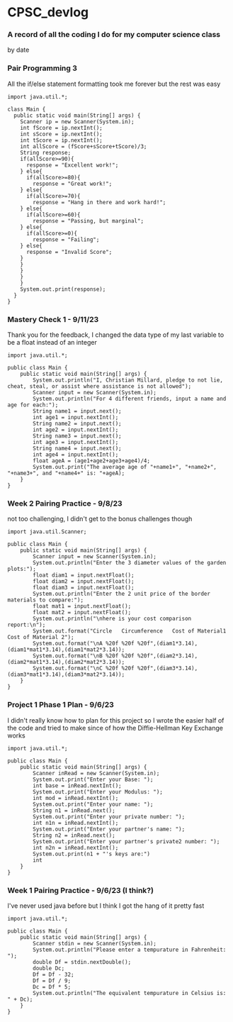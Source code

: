 # CPSC_devlog
### A record of all the coding I do for my computer science class
by date

### Pair Programming 3
All the if/else statement formatting took me forever but the rest was easy
```
import java.util.*;

class Main {
  public static void main(String[] args) {
    Scanner ip = new Scanner(System.in);
    int fScore = ip.nextInt();
    int sScore = ip.nextInt();
    int tScore = ip.nextInt();
    int allScore = (fScore+sScore+tScore)/3;
    String response;
    if(allScore>=90){
      response = "Excellent work!";  
    } else{
      if(allScore>=80){
        response = "Great work!";
    } else{
      if(allScore>=70){
        response = "Hang in there and work hard!";
    } else{
      if(allScore>=60){
        response = "Passing, but marginal";
    } else{
      if(allScore>=0){
        response = "Failing";
    } else{
      response = "Invalid Score";
    }
    }
    }
    }
    }
    System.out.print(response);
  }
}
```

### Mastery Check 1 - 9/11/23
Thank you for the feedback, I changed the data type of my last variable to be a float instead of an integer 
```
import java.util.*;

public class Main {
    public static void main(String[] args) {
        System.out.println("I, Christian Millard, pledge to not lie, cheat, steal, or assist where assistance is not allowed");
        Scanner input = new Scanner(System.in);
        System.out.println("For 4 different friends, input a name and age for each:");
        String name1 = input.next();
        int age1 = input.nextInt();
        String name2 = input.next();
        int age2 = input.nextInt();
        String name3 = input.next();
        int age3 = input.nextInt();
        String name4 = input.next();
        int age4 = input.nextInt();
        float ageA = (age1+age2+age3+age4)/4;
        System.out.print("The average age of "+name1+", "+name2+", "+name3+", and "+name4+" is: "+ageA);
    }
}
```

### Week 2 Pairing Practice - 9/8/23
not too challenging, I didn't get to the bonus challenges though
```
import java.util.Scanner;

public class Main {
    public static void main(String[] args) {
        Scanner input = new Scanner(System.in);
        System.out.println("Enter the 3 diameter values of the garden plots:");
        float diam1 = input.nextFloat();
        float diam2 = input.nextFloat();
        float diam3 = input.nextFloat();
        System.out.println("Enter the 2 unit price of the border materials to compare:");
        float mat1 = input.nextFloat();
        float mat2 = input.nextFloat();
        System.out.println("\nhere is your cost comparison report:\n");
        System.out.format("Circle   Circumference   Cost of Material1  Cost of Material 2");
        System.out.format("\nA %20f %20f %20f",(diam1*3.14),(diam1*mat1*3.14),(diam1*mat2*3.14));
        System.out.format("\nB %20f %20f %20f",(diam2*3.14),(diam2*mat1*3.14),(diam2*mat2*3.14));
        System.out.format("\nC %20f %20f %20f",(diam3*3.14),(diam3*mat1*3.14),(diam3*mat2*3.14));
    }
}
```

### Project 1 Phase 1 Plan - 9/6/23
I didn't really know how to plan for this project so I wrote the easier half of the code and tried to make since of how the Diffie-Hellman Key Exchange works 
```
import java.util.*;

public class Main {
    public static void main(String[] args) {
        Scanner inRead = new Scanner(System.in);
        System.out.print("Enter your Base: ");
        int base = inRead.nextInt();
        System.out.print("Enter your Modulus: ");
        int mod = inRead.nextInt();
        System.out.print("Enter your name: ");
        String n1 = inRead.next();
        System.out.print("Enter your private number: ");
        int n1n = inRead.nextInt();
        System.out.print("Enter your partner's name: ");
        String n2 = inRead.next();
        System.out.print("Enter your partner's private2 number: ");
        int n2n = inRead.nextInt();
        System.out.print(n1 + "'s keys are:")
        int
    }
}
```

### Week 1 Pairing Practice - 9/6/23 (I think?)
I've never used java before but I think I got the hang of it pretty fast
```
import java.util.*;

public class Main {
	public static void main(String[] args) {
        Scanner stdin = new Scanner(System.in);
        System.out.println("Please enter a tempurature in Fahrenheit: ");
        double Df = stdin.nextDouble();
        double Dc;
        Df = Df - 32;
        Df = Df / 9;
        Dc = Df * 5;
        System.out.println("The equivalent tempurature in Celsius is: " + Dc);
    }
}
```

